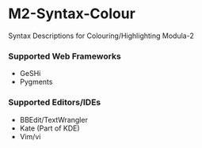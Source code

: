 # M2-Syntax-Colour
Syntax Descriptions for Colouring/Highlighting Modula-2

### Supported Web Frameworks
* GeSHi
* Pygments

### Supported Editors/IDEs
* BBEdit/TextWrangler
* Kate (Part of KDE)
* Vim/vi
